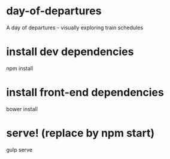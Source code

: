 # day-of-departures
A day of departures - visually exploring train schedules


# install dev dependencies
npm install

# install front-end dependencies
bower install

# serve! (replace by npm start)
gulp serve